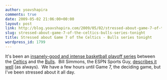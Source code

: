 ```yaml
---
author: yoavshapira
comments: true
date: 2009-05-02 21:06:00+00:00
layout: post
link: http://blog.yoavshapira.com/2009/05/02/stressed-about-game-7-of-the-celtics-bulls-series-tonight/
slug: stressed-about-game-7-of-the-celtics-bulls-series-tonight
title: Stressed about Game 7 of the Celtics - Bulls series tonight
wordpress_id: 1799
---
```


It's been an [insanely-good and intense basketball playoff series](http://sports.espn.go.com/espn/page2/story?page=simmons/090501&sportCat=nba) between the [Celtics](http://www.nba.com/celtics/game_preview/preview050209-bulls.html) and the [Bulls](http://www.nba.com/bulls/news/playoffs_2009.html).  Bill Simmons, the ESPN Sports Guy, [describes it well](http://sports.espn.go.com/espn/page2/story?page=simmons/090501&sportCat=nba) (as always).  We have a few hours until Game 7, the deciding game, but I've been stressed about it all day.

  

